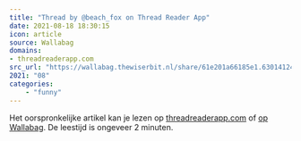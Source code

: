 ```yaml
---
title: "Thread by @beach_fox on Thread Reader App"
date: 2021-08-18 18:30:15
icon: article
source: Wallabag
domains:
- threadreaderapp.com
src_url: "https://wallabag.thewiserbit.nl/share/61e201a66185e1.63014124"
2021: "08"
categories:
    - "funny"
---
```

Het oorspronkelijke artikel kan je lezen op [threadreaderapp.com](https://threadreaderapp.com/thread/1325668490431246336.html) of [op Wallabag](https://wallabag.thewiserbit.nl/share/61e201a66185e1.63014124). De leestijd is ongeveer 2 minuten.